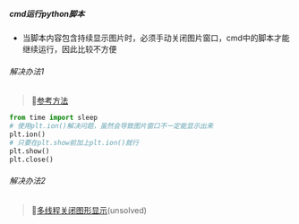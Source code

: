 ##### cmd运行python脚本
- 当脚本内容包含持续显示图片时，必须手动关闭图片窗口，cmd中的脚本才能继续运行，因此比较不方便
###### 解决办法1
> :link:[参考方法](http://bbs.eetop.cn/thread-382878-1-1.html)
```python
from time import sleep
# 使用plt.ion()解决问题，虽然会导致图片窗口不一定能显示出来
plt.ion()
# 只要在plt.show前加上plt.ion()就行
plt.show()
plt.close()
```
###### 解决办法2
> :link:[多线程关闭图形显示](https://blog.csdn.net/xiaodongxiexie/article/details/60778313)(unsolved)

